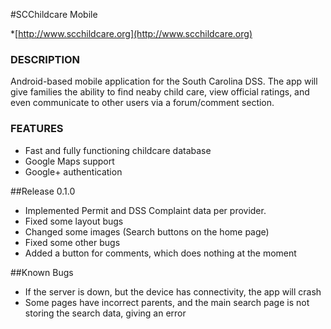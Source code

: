 #SCChildcare Mobile

*[http://www.scchildcare.org](http://www.scchildcare.org)


### DESCRIPTION

  Android-based mobile application for the South Carolina DSS. The app will give families the ability to find neaby child care,
view official ratings, and even communicate to other users via a forum/comment section. 


### FEATURES

* Fast and fully functioning childcare database
* Google Maps support
* Google+ authentication


##Release 0.1.0
  - Implemented Permit and DSS Complaint data per provider. 
  - Fixed some layout bugs
  - Changed some images (Search buttons on the home page)
  - Fixed some other bugs
  - Added a button for comments, which does nothing at the moment
  

##Known Bugs
  - If the server is down, but the device has connectivity, the app will crash
  - Some pages have incorrect parents, and the main search page is not storing the search data, giving an error
  

